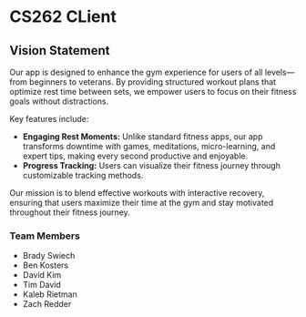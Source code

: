 # CS262 CLient

## Vision Statement

Our app is designed to enhance the gym experience for users of all levels—from beginners to veterans. By providing structured workout plans that optimize rest time between sets, we empower users to focus on their fitness goals without distractions. 

Key features include:
- **Engaging Rest Moments:** Unlike standard fitness apps, our app transforms downtime with games, meditations, micro-learning, and expert tips, making every second productive and enjoyable.
- **Progress Tracking:** Users can visualize their fitness journey through customizable tracking methods.

Our mission is to blend effective workouts with interactive recovery, ensuring that users maximize their time at the gym and stay motivated throughout their fitness journey.

### Team Members
- Brady Swiech
- Ben Kosters
- David Kim
- Tim David
- Kaleb Rietman
- Zach Redder
